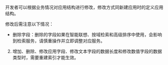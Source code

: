 开发者可以根据业务情况对应用结构进行修改，修改方式同新建应用时的定义应用结构。

修改后需注意以下情况：
- 删除字段：删除的字段如果在智能联想、按域检索和高级排序中使用，会影响到检索服务，请慎重操作并立即调整对应服务。
2. 增加、删除、修改应用字段、修改文本字段的数据长度和修改数值字段的数据类型时，需要重建索引才能生效。
